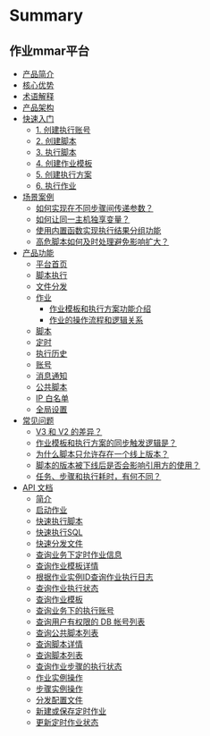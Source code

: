 # Summary

## 作业mmar平台
* [产品简介](产品白皮书/Introduction/What-is-Job.md)
* [核心优势](产品白皮书/Introduction/Benefits.md)
* [术语解释](产品白皮书/Introduction/Terms.md)
* [产品架构](产品白皮书/Introduction/Architecture.md)
* [快速入门]()
    * [1. 创建执行账号](产品白皮书/Quick-Starts/1.Create-system-account.md)
    * [2. 创建脚本](产品白皮书/Quick-Starts/2.Create-a-Bash-script.md)
    * [3. 执行脚本](产品白皮书/Quick-Starts/3.Try-to-run-the-script.md)
    * [4. 创建作业模板](产品白皮书/Quick-Starts/4.Create-a-Job-template.md)
    * [5. 创建执行方案](产品白皮书/Quick-Starts/5.Create-a-plan-under-Job-template.md)
    * [6. 执行作业](产品白皮书/Quick-Starts/6.Try-to-run-the-Job-plan.md)
* [场景案例]()
    * [如何实现在不同步骤间传递参数？](产品白皮书/Best-Practices/How-to-pass-params-through-steps.md)
    * [如何让同一主机独享变量？](产品白皮书/Best-Practices/How-to-make-same-host-have-its-own-namespace.md)
    * [使用内置函数实现执行结果分组功能](产品白皮书/Best-Practices/Use-built-in-functions-to-make-exec-result-grouping.md)
    * [高危脚本如何及时处理避免影响扩大？](产品白皮书/Best-Practices/How-to-stop-the-spread-of-the-problem-script-immediately.md)
* [产品功能]()
    * [平台首页](产品白皮书/Features/Home.md)
    * [脚本执行](产品白皮书/Features/One-time-script-exec.md)
    * [文件分发](产品白皮书/Features/One-time-file-transfer.md)
    * [作业]()
        * [作业模板和执行方案功能介绍](产品白皮书/Features/Jobs.md)
        * [作业的操作流程和逻辑关系](产品白皮书/Features/Jobs-operation-flow-and-logical-relationship.md)
    * [脚本](产品白皮书/Features/Scripts.md)
    * [定时](产品白皮书/Features/Crons.md)
    * [执行历史](产品白皮书/Features/History.md)
    * [账号](产品白皮书/Features/Accounts.md)
    * [消息通知](产品白皮书/Features/Notification.md)
    * [公共脚本](产品白皮书/Features/Public-Scripts.md)
    * [IP 白名单](产品白皮书/Features/IP-white_list.md)
    * [全局设置](产品白皮书/Features/Settings.md)
* [常见问题]()
    * [V3 和 V2 的差异？](产品白皮书/FAQs/Whats-the-diffrent-between-v2-and-v3.md)
    * [作业模板和执行方案的同步触发逻辑是？](产品白皮书/FAQs/what-changes-will-cause-plan-outofsync-with-template.md)
    * [为什么脚本只允许存在一个线上版本？](产品白皮书/FAQs/why-script-only-allow-one-online-version.md)
    * [脚本的版本被下线后是否会影响引用方的使用？](产品白皮书/FAQs/will-script-ver-offline-affect-the-use-of-reference-plan.md)
    * [任务、步骤和执行耗时，有何不同？](产品白皮书/FAQs/Whats-the-difference-of-duration-between-task-step-and-execution.md)
* [API 文档]()
    * [简介](6.0/API文档/JOB/README.md)
    * [启动作业](6.0/API文档/JOB/execute_job.md)
    * [快速执行脚本](6.0/API文档/JOB/fast_execute_script.md)
    * [快速执行SQL](6.0/API文档/JOB/fast_execute_sql.md)
    * [快速分发文件](6.0/API文档/JOB/fast_push_file.md)
    * [查询业务下定时作业信息](6.0/API文档/JOB/get_cron_list.md)
    * [查询作业模板详情](6.0/API文档/JOB/get_job_detail.md)
    * [根据作业实例ID查询作业执行日志](6.0/API文档/JOB/get_job_instance_log.md)
    * [查询作业执行状态](6.0/API文档/JOB/get_job_instance_status.md)
    * [查询作业模板](6.0/API文档/JOB/get_job_list.md)
    * [查询业务下的执行账号](6.0/API文档/JOB/get_os_account.md)
    * [查询用户有权限的 DB 帐号列表](6.0/API文档/JOB/get_own_db_account_list.md)
    * [查询公共脚本列表](6.0/API文档/JOB/get_public_script_list.md)
    * [查询脚本详情](6.0/API文档/JOB/get_script_detail.md)
    * [查询脚本列表](6.0/API文档/JOB/get_script_list.md)
    * [查询作业步骤的执行状态](6.0/API文档/JOB/get_step_instance_status.md)
    * [作业实例操作](6.0/API文档/JOB/operate_job_instance.md)
    * [步骤实例操作](6.0/API文档/JOB/operate_step_instance.md)
    * [分发配置文件](6.0/API文档/JOB/push_config_file.md)
    * [新建或保存定时作业](6.0/API文档/JOB/save_cron.md)
    * [更新定时作业状态](6.0/API文档/JOB/update_cron_status.md)
